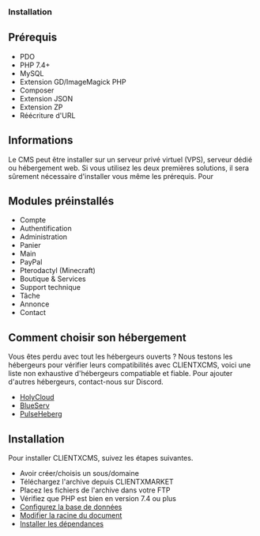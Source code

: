 ### Installation

## Prérequis

- PDO
- PHP 7.4+
- MySQL
- Extension GD/ImageMagick PHP
- Composer
- Extension JSON
- Extension ZP
- Réécriture d'URL

## Informations

Le CMS peut être installer sur un serveur privé virtuel (VPS), serveur dédié ou hébergement web. Si vous utilisez les deux premières solutions, il sera sûrement nécessaire d'installer vous même les prérequis.
Pour 

## Modules préinstallés
- Compte
- Authentification
- Administration
- Panier
- Main
- PayPal
- Pterodactyl (Minecraft)
- Boutique & Services
- Support technique
- Tâche
- Annonce
- Contact


## Comment choisir son hébergement

Vous êtes perdu avec tout les hébergeurs ouverts ? Nous testons les hébergeurs pour vérifier leurs compatibilités avec CLIENTXCMS, voici une liste non exhaustive d'hébergeurs compatiable et fiable. Pour ajouter d'autres hébergeurs, contact-nous sur Discord.

- [HolyCloud](holycloud.fr)
- [BlueServ](blueserv.fr)
- [PulseHeberg](pulseheberg.com)

## Installation

Pour installer CLIENTXCMS, suivez les étapes suivantes.
- Avoir créer/choisis un sous/domaine
- Téléchargez l'archive depuis CLIENTXMARKET
- Placez les fichiers de l'archive dans votre FTP
- Vérifiez que PHP est bien en version 7.4 ou plus
- [Configurez la base de données](clientx.fr/docs/database)
- [Modifier la racine du document](clientx.fr/docs/change-doc-root)
- [Installer les dépendances](clientx.fr/docs/composer)